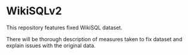 # WikiSQLv2

This repository features fixed WikiSQL dataset.

There will be thorough description of measures taken to fix dataset and explain issues with the original data.
